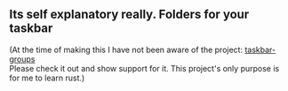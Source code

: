 ## Its self explanatory really. Folders for your taskbar

(At the time of making this I have not been aware of the project: [taskbar-groups](https://github.com/tjackenpacken/taskbar-groups)   
Please check it out and show support for it. This project's only purpose is for me to learn rust.)
